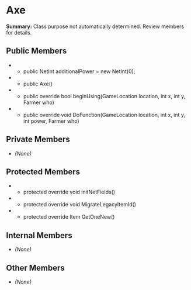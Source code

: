 # Axe

**Summary:** Class purpose not automatically determined. Review members for details.

## Public Members
- - public NetInt additionalPower = new NetInt(0);
- - public Axe()
- - public override bool beginUsing(GameLocation location, int x, int y, Farmer who)
- - public override void DoFunction(GameLocation location, int x, int y, int power, Farmer who)

## Private Members
- *(None)*

## Protected Members
- - protected override void initNetFields()
- - protected override void MigrateLegacyItemId()
- - protected override Item GetOneNew()

## Internal Members
- *(None)*

## Other Members
- *(None)*
